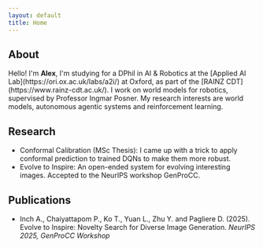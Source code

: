 ```yaml
---
layout: default
title: Home
---
```


<div id="About" class="tabcontent">
  <h2>About</h2>
  <p>Hello! I'm <strong>Alex</strong>, I'm studying for a DPhil in AI & Robotics at the [Applied AI Lab](https://ori.ox.ac.uk/labs/a2i/) at Oxford, as part of the [RAINZ CDT](https://www.rainz-cdt.ac.uk/). I work on world models for robotics, supervised by Professor Ingmar Posner. My research interests are world models, autonomous agentic systems and reinforcement learning.</p>
</div>

<div id="Research" class="tabcontent">
  <h2>Research</h2>
  <ul>
    <li>Conformal Calibration (MSc Thesis): I came up with a trick to apply conformal prediction to trained DQNs to make them more robust.</li>
    <li>Evolve to Inspire: An open-ended system for evolving interesting images. Accepted to the NeurIPS workshop GenProCC.</li>
  </ul>
</div>

<div id="Publications" class="tabcontent">
  <h2>Publications</h2>
  <ul>
  <li>
  Inch A., Chaiyattapom P., Ko T., Yuan L., Zhu Y. and Pagliere D. (2025). Evolve to Inspire: Novelty Search for Diverse Image Generation. <em>NeurIPS 2025, GenProCC Workshop</em>
  </li>
    <!-- <li>Doe, J. (2021). Title of paper. <em>Journal Name</em>.</li> -->
    <!-- <li>Doe, J., &amp; Smith, A. (2020). Title of another paper. <em>Conference Name</em>.</li> -->
  </ul>
</div>
